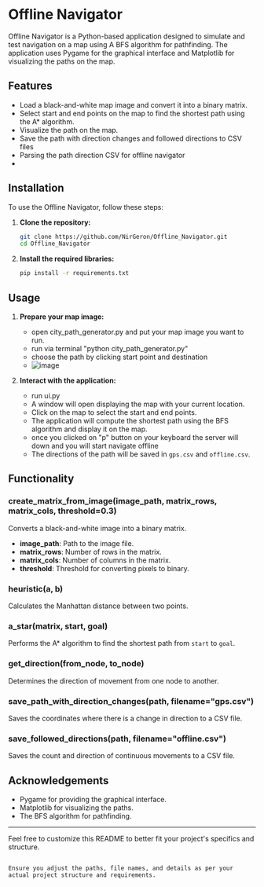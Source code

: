 # Offline Navigator

Offline Navigator is a Python-based application designed to simulate and test navigation on a map using A BFS algorithm for pathfinding.
The application uses Pygame for the graphical interface and Matplotlib for visualizing the paths on the map.

## Features

- Load a black-and-white map image and convert it into a binary matrix.
- Select start and end points on the map to find the shortest path using the A* algorithm.
- Visualize the path on the map.
- Save the path with direction changes and followed directions to CSV files
- Parsing the path direction CSV for offline navigator
- 

## Installation

To use the Offline Navigator, follow these steps:

1. **Clone the repository:**
   ```bash
   git clone https://github.com/NirGeron/Offline_Navigator.git
   cd Offline_Navigator
   ```

2. **Install the required libraries:**
   ```bash
   pip install -r requirements.txt
   ```

## Usage

1. **Prepare your map image:**
   - open city_path_generator.py and put your map image you want to run.
   - run via terminal "python city_path_generator.py"
   - choose the path by clicking start point and destination
   - ![image](https://github.com/NirGeron/Offline_Navigator/assets/75199660/e621ae66-4652-4304-a8e0-e87d20a80e11)

2. **Interact with the application:**
   - run ui.py
   - A window will open displaying the map with your current location.
   - Click on the map to select the start and end points.
   - The application will compute the shortest path using the BFS algorithm and display it on the map.
   - once you clicked on "p" button on your keyboard the server will down and you will start navigate offline
   - The directions of the path will be saved in `gps.csv` and `offline.csv`.

## Functionality

### create_matrix_from_image(image_path, matrix_rows, matrix_cols, threshold=0.3)

Converts a black-and-white image into a binary matrix.

- **image_path**: Path to the image file.
- **matrix_rows**: Number of rows in the matrix.
- **matrix_cols**: Number of columns in the matrix.
- **threshold**: Threshold for converting pixels to binary.

### heuristic(a, b)

Calculates the Manhattan distance between two points.

### a_star(matrix, start, goal)

Performs the A* algorithm to find the shortest path from `start` to `goal`.

### get_direction(from_node, to_node)

Determines the direction of movement from one node to another.

### save_path_with_direction_changes(path, filename="gps.csv")

Saves the coordinates where there is a change in direction to a CSV file.

### save_followed_directions(path, filename="offline.csv")

Saves the count and direction of continuous movements to a CSV file.


## Acknowledgements

- Pygame for providing the graphical interface.
- Matplotlib for visualizing the paths.
- The BFS algorithm for pathfinding.

---

Feel free to customize this README to better fit your project's specifics and structure.
```

Ensure you adjust the paths, file names, and details as per your actual project structure and requirements.
